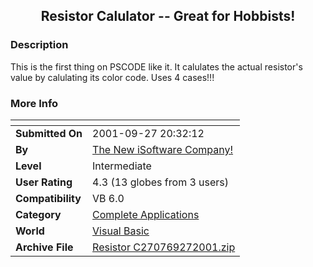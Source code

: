 ﻿<div align="center">

## Resistor Calulator \-\- Great for Hobbists\!


</div>

### Description

This is the first thing on PSCODE like it. It calulates the actual resistor's value by calulating its color code. Uses 4 cases!!!
 
### More Info
 


<span>             |<span>
---                |---
**Submitted On**   |2001-09-27 20:32:12
**By**             |[The New iSoftware Company\!](https://github.com/Planet-Source-Code/PSCIndex/blob/master/ByAuthor/the-new-isoftware-company.md)
**Level**          |Intermediate
**User Rating**    |4.3 (13 globes from 3 users)
**Compatibility**  |VB 6\.0
**Category**       |[Complete Applications](https://github.com/Planet-Source-Code/PSCIndex/blob/master/ByCategory/complete-applications__1-27.md)
**World**          |[Visual Basic](https://github.com/Planet-Source-Code/PSCIndex/blob/master/ByWorld/visual-basic.md)
**Archive File**   |[Resistor C270769272001\.zip](https://github.com/Planet-Source-Code/the-new-isoftware-company-resistor-calulator-great-for-hobbists__1-27600/archive/master.zip)








